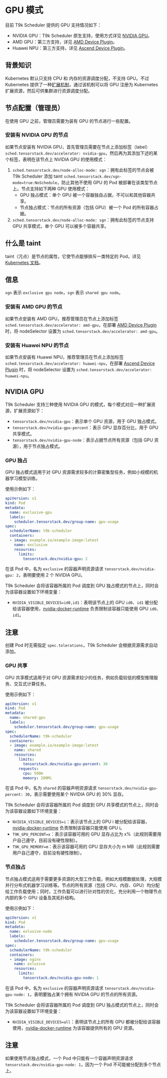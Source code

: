 # GPU 模式

目前 T9k Scheduler 提供的 GPU 支持情况如下：

* NVIDIA GPU：T9k Scheduler 原生支持，使用方式详见 [NVIDIA GPU](#nvidia-gpu)。
* AMD GPU：第三方支持，详见 <a target="_blank" rel="noopener noreferrer" href="https://github.com/RadeonOpenCompute/k8s-device-plugin">AMD Device Plugin</a>。
* Huawei NPU：第三方支持，详见 <a target="_blank" rel="noopener noreferrer" href="https://github.com/apulis/ascend-device-plugin">Ascend Device Plugin</a>。

## 背景知识

Kubernetes 默认只支持 CPU 和 内存的资源调度分配，不支持 GPU。不过 Kubernetes 提供了一种<a target="_blank" rel="noopener noreferrer" href="https://kubernetes.io/docs/concepts/extend-kubernetes/compute-storage-net/device-plugins/">扩展机制</a>，通过该机制可以将 GPU 注册为 Kubernetes 扩展资源，然后可供集群进行资源调度分配。

## 节点配置（管理员）

在使用 GPU 之前，管理员需要为装有 GPU 的节点进行一些配置。

### 安装有 NVIDIA GPU 的节点

如果节点安装有 NVIDIA GPU，首先管理员需要在节点上添加标签（label）`sched.tensorstack.dev/accelerator: nvidia-gpu`，然后再为其添加下述的某个标签，表明在该节点上 NVIDIA GPU 的使用模式： 

1. `sched.tensorstack.dev/node-alloc-mode: xgn`：拥有此标签的节点会被 T9k Scheduler 添加 taint `sched.tensorstack.dev/xgn-mode=true:NoSchedule`，防止其他不使用 GPU 的 Pod 被部署在该类型节点上。节点支持如下两种 GPU 使用模式：
    * GPU 独占模式：单个 GPU 被一个容器独自占据，不可以和其他容器共享。
    * 节点独占模式：节点的所有资源（包括 GPU）被一个 Pod 的所有容器占据。
2. `sched.tensorstack.dev/node-alloc-mode: sgn`：拥有此标签的节点支持 GPU 共享模式，单个 GPU 可以被多个容器共享。

<aside class="note info">
<h1>什么是 taint</h1>

taint（污点）是节点的属性，它使节点能够排斥一类特定的 Pod，详见 <a target="_blank" rel="noopener noreferrer" href="https://kubernetes.io/zh/docs/concepts/scheduling-eviction/taint-and-toleration/">Kubernetes 文档</a>。

</aside>

<aside class="note info">
<h1>信息</h1>

`xgn` 表示 `exclusive gpu node`，`sgn` 表示 `shared gpu node`。

</aside>

### 安装有 AMD GPU 的节点

如果节点安装有 AMD GPU，推荐管理员在节点上添加标签 `sched.tensorstack.dev/accelerator: amd-gpu`，在部署 <a target="_blank" rel="noopener noreferrer" href="https://github.com/RadeonOpenCompute/k8s-device-plugin">AMD Device Plugin</a> 时，将 nodeSelector 设置为 `sched.tensorstack.dev/accelerator: amd-gpu`。

### 安装有 Huawei NPU 的节点

如果节点安装有 Huawei NPU，推荐管理员在节点上添加标签 `sched.tensorstack.dev/accelerator: huawei-npu`，在部署 <a target="_blank" rel="noopener noreferrer" href="https://github.com/apulis/ascend-device-plugin">Ascend Device Plugin</a> 时，将 nodeSelector 设置为 `sched.tensorstack.dev/accelerator: huawei-npu`。

## NVIDIA GPU

T9k Scheduler 支持三种使用 NVIDIA GPU 的模式，每个模式对应一种扩展资源，扩展资源如下：

  * `tensorstack.dev/nvidia-gpu`：表示单个 GPU 资源，用于 GPU 独占模式。
  * `tensorstack.dev/nvidia-gpu-percent`：表示 GPU 显存百分比，用于 GPU 共享模式。
  * `tensorstack.dev/nvidia-gpu-node`：表示占据节点所有资源（包括 GPU 资源），用于节点独占模式。

### GPU 独占

GPU 独占模式适用于对 GPU 资源需求较多的计算密集型任务，例如小规模的机器学习模型训练。

使用示例如下：

```yaml
apiVersion: v1
kind: Pod
metadata:
  name: exclusive-gpu
  labels:
    scheduler.tensorstack.dev/group-name: gpu-usage
spec:
  schedulerName: t9k-scheduler
  containers:
  - image: example.io/example-image:latest
    name: exclusive
    resources:
      limits:
        tensorstack.dev/nvidia-gpu: 2
```

在该 Pod 中，名为 `exclusive` 的容器声明资源请求 `tensorstack.dev/nvidia-gpu: 2`，表明要使用 2 个 NVIDIA GPU。

T9k Scheduler 会将该容器所属的 Pod 调度到 GPU 独占模式的节点上，同时会为该容器设置如下环境变量：

   * `NVIDIA_VISIBLE_DEVICES=id0,id1`：表明该节点上的 GPU `id0`、`id1` 被分配给该容器使用，<a target="_blank" rel="noopener noreferrer" href="https://github.com/NVIDIA/nvidia-docker">nvidia-docker-runtime</a> 负责限制该容器只能使用 GPU `id0`、`id1`。

<aside class="note">
<h1>注意</h1>

创建 Pod 时无需指定 `spec.tolerations`，T9k Scheduler 会根据资源需求自动添加。

</aside>

### GPU 共享

GPU 共享模式适用于对 GPU 资源需求较少的任务，例如负载较低的模型推理服务、交互式计算任务。

使用示例如下：

```yaml
apiVersion: v1
kind: Pod
metadata:
  name: shared-gpu
  labels:
    scheduler.tensorstack.dev/group-name: gpu-usage
spec:
  schedulerName: t9k-scheduler
  containers:
  - image: example.io/example-image:latest
    name: shared
    resources:
      limits:
        tensorstack.dev/nvidia-gpu-percent: 30
      requests:
        cpu: 500m
        memory: 200Mi
```

在该 Pod 中，名为 `shared` 的容器声明资源请求 `tensorstack.dev/nvidia-gpu-percent: 30`，表示需要使用某个 NVIDIA GPU 的 30% 显存。

T9k Scheduler 会将该容器所属的 Pod 调度到 GPU 共享模式的节点上，同时会为该容器设置如下环境变量：

   * `NVIDIA_VISIBLE_DEVICES=i`：表示该节点上的 GPU i 被分配给该容器，<a target="_blank" rel="noopener noreferrer" href="https://github.com/NVIDIA/nvidia-docker">nvidia-docker-runtime</a> 负责限制该容器只能使用 GPU i。
   * `T9K_GPU_PERCENT=x`：表示该容器可用的 GPU 显存占比为 x%（此规则需要用户自己遵守，目前没有硬性限制）。
   * `T9K_GPU_MEMORY=m`：表示该容器可用的 GPU 显存大小为 m MB（此规则需要用户自己遵守，目前没有硬性限制）。

### 节点独占

节点独占模式适用于需要更多资源的大型工作负载，例如大规模数据处理，大规模并行分布式机器学习训练等。节点的所有资源（包括 CPU、内存、GPU）均分配给工作负载使用；同时，工作负载可以进行针对性的优化，充分利用一个物理节点内部的多个 GPU 设备及其拓扑结构。

使用示例如下：

```yaml
apiVersion: v1
kind: Pod
metadata:
  name: exlusive-node
  labels:
    scheduler.tensorstack.dev/group-name: gpu-usage
spec:
  schedulerName: t9k-scheduler
  containers:
  - image: nginx
    name: exlusive
    resources:
      limits:
        tensorstack.dev/nvidia-gpu-node: 1
```

在该 Pod 中，名为 `exclusive` 的容器声明资源请求 `tensorstack.dev/nvidia-gpu-node: 1`，表明要独占某个拥有 NVIDIA GPU 的节点的所有资源。

T9k Scheduler 会将该容器所属的 Pod 调度到 GPU 独占模式的节点上，同时会为该容器设置如下环境变量：

   * `NVIDIA_VISIBLE_DEVICES=all`：表明该节点上的所有 GPU 都被分配给该容器使用，<a target="_blank" rel="noopener noreferrer" href="https://github.com/NVIDIA/nvidia-docker">nvidia-docker-runtime</a> 为该容器提供所有的 GPU 资源。 

<aside class="note">
<h1>注意</h1>

如果使用节点独占模式，一个 Pod 中只能有一个容器声明资源请求 `tensorstack.dev/nvidia-gpu-node: 1`，因为一个 Pod 不可能被分配到多个节点上。

</aside>
